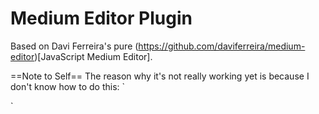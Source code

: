 Medium Editor Plugin
====================

Based on Davi Ferreira's pure (https://github.com/daviferreira/medium-editor)[JavaScript Medium Editor].

==Note to Self== 
The reason why it's not really working yet is because I don't know how to do this: 
`<script>
	var editor = new MediumEditor('.editable');
</script>
<script>
	var elements = document.querySelectorAll('.editable'),
	    editor = new MediumEditor(elements);
</script>`

